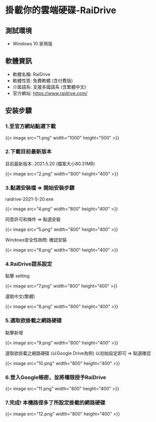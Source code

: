 # 掛載你的雲端硬碟-RaiDrive


<!--more-->

## 測試環境
* Windows 10 家用版

## 軟體資訊
* 軟體名稱: RaiDrive
* 軟體性質: 免費軟體 (含付費版)
* 介面語系: 支援多國語系 (含繁體中文)
* 官方網站: https://www.raidrive.com/

<!-- {{< admonition tip "推荐使用 Hugo extended 版本" >}}
由于这个主题的一些特性需要将 :(fab fa-sass fa-fw): SCSS 转换为 :(fab fa-css3 fa-fw): CSS, 推荐使用 Hugo **extended** 版本来获得更好的使用体验.
{{< /admonition >}} -->

## 安装步驟
### 1.至官方網站點選下載
<!-- {{< image src="1.png" caption="完整配置下的预览" width="800" height="300" >}} -->
{{< image src="1.png" width="1000" height="500" >}}

### 2.下載目前最新版本
目前最新版本: 2021.5.20  (檔案大小80.31MB)

{{< image src="2.png" width="800" height="400" >}}

### 3.點選安裝檔 => 開始安裝步驟
raidrive-2021-5-20.exe

{{< image src="4.png" width="800" height="400" >}}

同意許可和條件 => 點選安裝

{{< image src="5.png" width="800" height="400" >}}

Windows安全性詢問: 確認安裝

{{< image src="6.png" width="800" height="400" >}}

### 4.RaiDrive語系設定
點擊 setting

{{< image src="7.png" width="800" height="400" >}}

選取中文(繁體)

{{< image src="8.png" width="800" height="400" >}}


### 5.選取欲掛載之網路硬碟
點擊新增

{{< image src="9.png" width="800" height="400" >}}


選取欲掛載之網路硬碟 (以Google Drive為例)
以初始設定即可 => 點選確認

{{< image src="10.png" width="800" height="400" >}}

### 6.登入Google帳密，並將權限授予RaiDrive
{{< image src="11.png" width="800" height="400" >}}

### 7.完成! 本機路徑多了所設定掛載的網路硬碟
{{< image src="12.png" width="800" height="400" >}}
